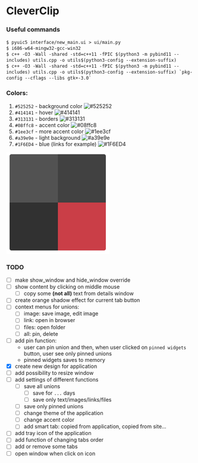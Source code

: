 # CleverClip

### Useful commands
    $ pyuic5 interface/new_main.ui > ui/main.py
    $ i686-w64-mingw32-gcc-win32
    $ c++ -O3 -Wall -shared -std=c++11 -fPIC $(python3 -m pybind11 --includes) utils.cpp -o utils$(python3-config --extension-suffix)
    $ c++ -O3 -Wall -shared -std=c++11 -fPIC $(python3 -m pybind11 --includes) utils.cpp -o utils$(python3-config --extension-suffix) `pkg-config --cflags --libs gtk+-3.0`

### Colors:

1. `#525252` - background color  ![#525252](https://via.placeholder.com/15/525252/525252.png)
2. `#414141` - hover  ![#414141](https://via.placeholder.com/15/414141/414141.png)
3. `#313131` - borders  ![#313131](https://via.placeholder.com/15/313131/313131.png)
4. `#08ffc8` - accent color  ![#08ffc8](https://via.placeholder.com/15/08ffc8/08ffc8.png)
5. `#1ee3cf` - more accent color  ![#1ee3cf](https://via.placeholder.com/15/1ee3cf/1ee3cf.png)
6. `#a39e9e` - light background  ![#a39e9e](https://via.placeholder.com/15/a39e9e/a39e9e.png)
7. `#1F6ED4` - blue (links for example)  ![#1F6ED4](https://via.placeholder.com/15/1F6ED4/1F6ED4.png)

![img.png](docs/sources/img.png)


### TODO

- [ ] make show_window and hide_window override
- [ ] show content by clicking on middle mouse
  - [ ] copy some **(not all)** text from details window
- [ ] create orange shadow effect for current tab button
- [ ] context menus for unions:
  - [ ] image: save image, edit image
  - [ ] link: open in browser
  - [ ] files: open folder
  - [ ] all: pin, delete
- [ ] add pin function:
  - user can pin union and then, when user clicked on `pinned widgets` button, user see only pinned unions
  - pinned widgets saves to memory
- [x] create new design for application
- [ ] add possibility to resize window
- [ ] add settings of different functions
  - [ ] save all unions
    - [ ] save for `...` days
    - [ ] save only text/images/links/files
  - [ ] save only pinned unions
  - [ ] change theme of the application
  - [ ] change accent color
  - [ ] add smart tab: copied from application, copied from site...
- [ ] add tray icon of the application
- [ ] add function of changing tabs order
- [ ] add or remove some tabs
- [ ] open window when click on icon
